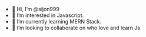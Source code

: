 - 👋 Hi, I’m @sijon999
- 👀 I’m interested in Javascript.
- 🌱 I’m currently learning MERN Stack.
- 💞️ I’m looking to collaborate on who love and learn Js

<!---
sijon999/sijon999 is a ✨ special ✨ repository because its `README.md` (this file) appears on your GitHub profile.
You can click the Preview link to take a look at your changes.
--->
